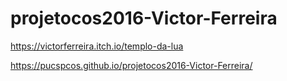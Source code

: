 # projetocos2016-Victor-Ferreira

https://victorferreira.itch.io/templo-da-lua

https://pucspcos.github.io/projetocos2016-Victor-Ferreira/

